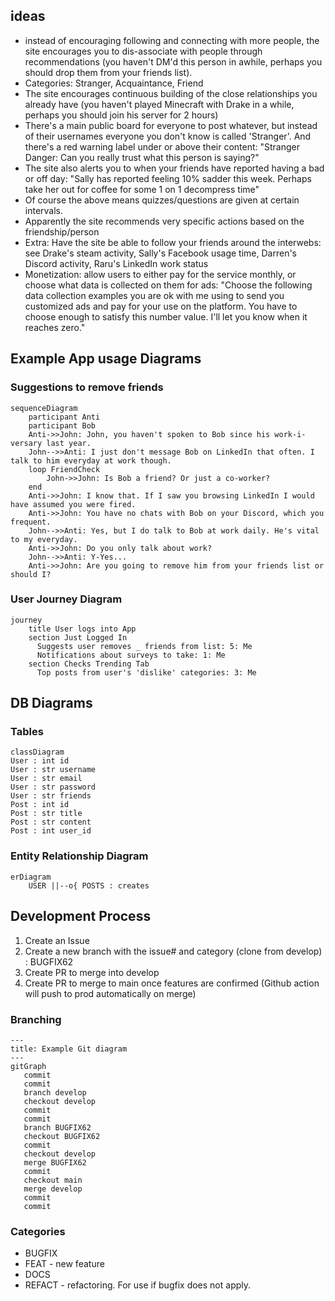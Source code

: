 ## ideas
* instead of encouraging following and connecting with more people, the site encourages you to dis-associate with people through recommendations (you haven't DM'd this person in awhile, perhaps you should drop them from your friends list).
* Categories: Stranger, Acquaintance, Friend
* The site encourages continuous building of the close relationships you already have (you haven't played Minecraft with Drake in a while, perhaps you should join his server for 2 hours)
* There's a main public board for everyone to post whatever, but instead of their usernames everyone you don't know is called 'Stranger'. And there's a red warning label under or above their content: "Stranger Danger: Can you really trust what this person is saying?"
* The site also alerts you to when your friends have reported having a bad or off day: "Sally has reported feeling 10% sadder this week. Perhaps take her out for coffee for some 1 on 1 decompress time"
* Of course the above means quizzes/questions are given at certain intervals. 
* Apparently the site recommends very specific actions based on the friendship/person
* Extra: Have the site be able to follow your friends around the interwebs: see Drake's steam activity, Sally's Facebook usage time, Darren's Discord activity, Raru's LinkedIn work status 
* Monetization: allow users to either pay for the service monthly, or choose what data is collected on them for ads: "Choose the following data collection examples you are ok with me using to send you customized ads and pay for your use on the platform. You have to choose enough to satisfy this number value. I'll let you know when it reaches zero."

## Example App usage Diagrams
### Suggestions to remove friends
```mermaid
sequenceDiagram
    participant Anti
    participant Bob
    Anti->>John: John, you haven't spoken to Bob since his work-i-versary last year.
    John-->>Anti: I just don't message Bob on LinkedIn that often. I talk to him everyday at work though.
    loop FriendCheck
        John->>John: Is Bob a friend? Or just a co-worker?
    end
    Anti->>John: I know that. If I saw you browsing LinkedIn I would have assumed you were fired.
    Anti->>John: You have no chats with Bob on your Discord, which you frequent.
    John-->>Anti: Yes, but I do talk to Bob at work daily. He's vital to my everyday.
    Anti->>John: Do you only talk about work?
    John-->>Anti: Y-Yes...
    Anti->>John: Are you going to remove him from your friends list or should I?
```
### User Journey Diagram
```mermaid
journey
    title User logs into App
    section Just Logged In
      Suggests user removes _ friends from list: 5: Me
      Notifications about surveys to take: 1: Me
    section Checks Trending Tab
      Top posts from user's 'dislike' categories: 3: Me
```

## DB Diagrams
### Tables
```mermaid
classDiagram
User : int id
User : str username
User : str email
User : str password
User : str friends
Post : int id
Post : str title
Post : str content
Post : int user_id
```

### Entity Relationship Diagram 

```mermaid
erDiagram
    USER ||--o{ POSTS : creates
```

## Development Process
1. Create an Issue
2. Create a new branch with the issue# and category (clone from develop) : BUGFIX62
3. Create PR to merge into develop
4. Create PR to merge to main once features are confirmed (Github action will push to prod automatically on merge)

### Branching 

```mermaid
---
title: Example Git diagram
---
gitGraph
   commit
   commit
   branch develop
   checkout develop
   commit
   commit
   branch BUGFIX62
   checkout BUGFIX62
   commit
   checkout develop
   merge BUGFIX62
   commit
   checkout main
   merge develop
   commit
   commit

```

### Categories 
* BUGFIX 
* FEAT - new feature
* DOCS 
* REFACT - refactoring. For use if bugfix does not apply.

